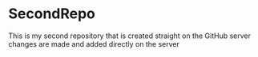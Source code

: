 # SecondRepo
This is my second repository that is created straight on the GitHub server
changes are made and added directly on the server
